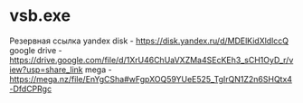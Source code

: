 # vsb.exe
Резервная ссылка
yandex disk - https://disk.yandex.ru/d/MDElKidXldlccQ
google drive - https://drive.google.com/file/d/1XrU46ChUaVXZMa4SEcKEh3_sCH1OyD_r/view?usp=share_link
mega - https://mega.nz/file/EnYgCSha#wFgpXOQ59YUeE525_TgIrQN1Z2n6SHQtx4-DfdCPRgc
